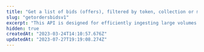 ```yaml
---
title: "Get a list of bids (offers), filtered by token, collection or maker"
slug: "getordersbidsv1"
excerpt: "This API is designed for efficiently ingesting large volumes of orders, for external processing"
hidden: true
createdAt: "2023-03-24T14:10:57.676Z"
updatedAt: "2023-07-27T19:19:08.274Z"
---
```


